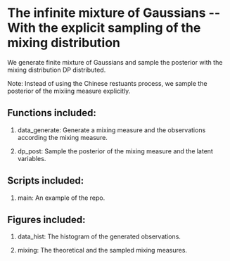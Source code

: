 # The infinite mixture of Gaussians -- With the explicit sampling of the mixing distribution

We generate finite mixture of Gaussians and sample the posterior with the mixing distribution DP distributed. 

Note: Instead of using the Chinese restuants process, we sample the posterior of the mixiing measure explicitly.

## Functions included:

1. data_generate: Generate a mixing measure and the observations according the mixing measure.

2. dp_post: Sample the posterior of the mixing measure and the latent variables.

## Scripts included:

1. main: An example of the repo.

## Figures included:

1. data_hist: The histogram of the generated observations.

2. mixing: The theoretical and the sampled mixing measures.
